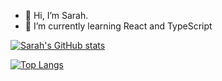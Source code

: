 - 👋 Hi, I’m Sarah.
- 🌱 I’m currently learning React and TypeScript

[![Sarah's GitHub stats](https://github-readme-stats.vercel.app/api?username=sarac-dev)](https://github.com/sarahc-dev/github-readme-stats)

[![Top Langs](https://github-readme-stats.vercel.app/api/top-langs/?username=sarahc-dev&layout=donut&langs_count=8)](https://github.com/sarahc-dev/github-readme-stats)


<!---
sazzledazzle/sazzledazzle is a ✨ special ✨ repository because its `README.md` (this file) appears on your GitHub profile.
You can click the Preview link to take a look at your changes.
--->
